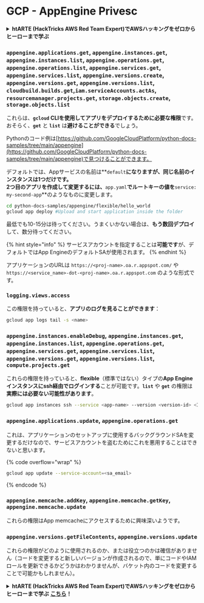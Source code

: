 # GCP - AppEngine Privesc

<details>

<summary><strong>htARTE (HackTricks AWS Red Team Expert)でAWSハッキングをゼロからヒーローまで学ぶ</strong></summary>

HackTricksをサポートする他の方法:

* **HackTricksにあなたの会社を広告したい**、または**HackTricksをPDFでダウンロードしたい**場合は、[**サブスクリプションプラン**](https://github.com/sponsors/carlospolop)をチェックしてください！
* [**公式PEASS & HackTricksグッズ**](https://peass.creator-spring.com)を入手する
* [**The PEASS Family**](https://opensea.io/collection/the-peass-family)を発見し、独占的な[**NFTs**](https://opensea.io/collection/the-peass-family)のコレクションをチェックする
* 💬 [**Discordグループ**](https://discord.gg/hRep4RUj7f)に**参加する**か、[**テレグラムグループ**](https://t.me/peass)に参加するか、**Twitter** 🐦 [**@carlospolopm**](https://twitter.com/carlospolopm)を**フォローする**。
* **HackTricks**の[**GitHubリポジトリ**](https://github.com/carlospolop/hacktricks)と[**HackTricks Cloud**](https://github.com/carlospolop/hacktricks-cloud)にPRを提出して、あなたのハッキングのコツを共有する。

</details>

### `appengine.applications.get`, `appengine.instances.get`, `appengine.instances.list`, `appengine.operations.get`, `appengine.operations.list`, `appengine.services.get`, `appengine.services.list`, `appengine.versions.create`, `appengine.versions.get`, `appengine.versions.list`, `cloudbuild.builds.get`,`iam.serviceAccounts.actAs`, `resourcemanager.projects.get`, `storage.objects.create`, `storage.objects.list`

これらは、**`gcloud` CLIを使用してアプリをデプロイするために必要な権限**です。おそらく、**`get`** と **`list`** は**避けることができる**でしょう。

Pythonのコード例は[https://github.com/GoogleCloudPlatform/python-docs-samples/tree/main/appengine](https://github.com/GoogleCloudPlatform/python-docs-samples/tree/main/appengine)で見つけることができます。

デフォルトでは、Appサービスの名前は**`default`**になりますが、同じ名前のインスタンスは1つだけです。\
2つ目のアプリを作成して変更するには、**`app.yaml`**でルートキーの値を**`service: my-second-app`**のようなものに変更します。
```bash
cd python-docs-samples/appengine/flexible/hello_world
gcloud app deploy #Upload and start application inside the folder
```
最低でも10-15分は待ってください。うまくいかない場合は、**もう数回デプロイ**して、数分待ってください。

{% hint style="info" %}
サービスアカウントを指定することは**可能です**が、デフォルトではApp EngineのデフォルトSAが使用されます。
{% endhint %}

アプリケーションのURLは `https://<proj-name>.oa.r.appspot.com/` や `https://<service_name>-dot-<proj-name>.oa.r.appspot.com` のような形式です。

### `logging.views.access`

この権限を持っていると、**アプリのログを見ることができます**：
```bash
gcloud app logs tail -s <name>
```
### `appengine.instances.enableDebug`, `appengine.instances.get`, `appengine.instances.list`, `appengine.operations.get`, `appengine.services.get`, `appengine.services.list`, `appengine.versions.get`, `appengine.versions.list`, `compute.projects.get`

これらの権限を持っていると、**flexible**（標準ではない）タイプの**App Engine インスタンスにssh経由でログインする**ことが可能です。**`list`** や **`get`** の権限は**実際には必要ない可能性があります**。
```bash
gcloud app instances ssh --service <app-name> --version <version-id> <ID>
```
### `appengine.applications.update`, `appengine.operations.get`

これは、アプリケーションのセットアップに使用するバックグラウンドSAを変更するだけなので、サービスアカウントを盗むためにこれを悪用することはできないと思います。

{% code overflow="wrap" %}
```bash
gcloud app update --service-account=<sa_email>
```
{% endcode %}

### `appengine.memcache.addKey`, `appengine.memcache.getKey`, `appengine.memcache.update`

これらの権限はApp memcacheにアクセスするために興味深いようです。

### `appengine.versions.getFileContents`, `appengine.versions.update`

これらの権限がどのように使用されるのか、または役立つのかは確信がありません（コードを変更すると新しいバージョンが作成されるので、単にコードやIAMロールを更新できるかどうかはわかりませんが、バケット内のコードを変更することで可能かもしれません）。

<details>

<summary><strong>htARTE (HackTricks AWS Red Team Expert)でAWSハッキングをゼロからヒーローまで学ぶ</strong> <a href="https://training.hacktricks.xyz/courses/arte"><strong>こちら</strong></a><strong>！</strong></summary>

HackTricksをサポートする他の方法:

* **HackTricksにあなたの会社を広告したい**、または**HackTricksをPDFでダウンロードしたい**場合は、[**サブスクリプションプラン**](https://github.com/sponsors/carlospolop)をチェックしてください！
* [**公式PEASS & HackTricksグッズ**](https://peass.creator-spring.com)を手に入れましょう。
* [**The PEASS Family**](https://opensea.io/collection/the-peass-family)を発見し、独占的な[**NFTs**](https://opensea.io/collection/the-peass-family)のコレクションをチェックしてください。
* 💬 [**Discordグループ**](https://discord.gg/hRep4RUj7f)に**参加するか**、[**テレグラムグループ**](https://t.me/peass)に参加するか、**Twitter** 🐦 [**@carlospolopm**](https://twitter.com/carlospolopm)を**フォロー**してください。
* [**HackTricks**](https://github.com/carlospolop/hacktricks)と[**HackTricks Cloud**](https://github.com/carlospolop/hacktricks-cloud)のgithubリポジトリにPRを提出して、あなたのハッキングのコツを**共有**してください。

</details>
